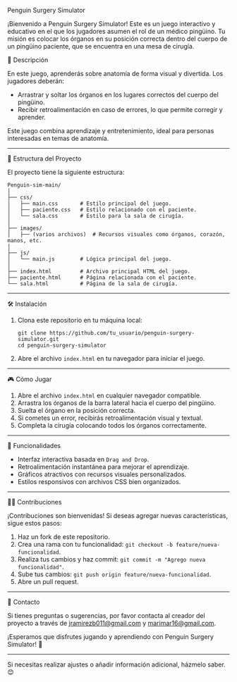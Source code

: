  Penguin Surgery Simulator

¡Bienvenido a Penguin Surgery Simulator! Este es un juego interactivo y educativo en el que los jugadores asumen el rol de un médico pingüino. 
Tu misión es colocar los órganos en su posición correcta dentro del cuerpo de un pingüino paciente, que se encuentra en una mesa de cirugía.

🚀 Descripción

En este juego, aprenderás sobre anatomía de forma visual y divertida. Los jugadores deberán:

- Arrastrar y soltar los órganos en los lugares correctos del cuerpo del pingüino.
- Recibir retroalimentación en caso de errores, lo que permite corregir y aprender.

Este juego combina aprendizaje y entretenimiento, ideal para personas interesadas en temas de anatomía.

---
 📂 Estructura del Proyecto

El proyecto tiene la siguiente estructura:

```
Penguin-sim-main/
│
├── css/
│   ├── main.css       # Estilo principal del juego.
│   ├── paciente.css   # Estilo relacionado con el paciente.
│   └── sala.css       # Estilo para la sala de cirugía.
│
├── images/
│   ├── (varios archivos)  # Recursos visuales como órganos, corazón, manos, etc.
│
├── js/
│   └── main.js        # Lógica principal del juego.
│
├── index.html         # Archivo principal HTML del juego.
├── paciente.html      # Página relacionada con el paciente.
└── sala.html          # Página de la sala de cirugía.
```

---

 🛠️ Instalación

1. Clona este repositorio en tu máquina local:

   ```
   git clone https://github.com/tu_usuario/penguin-surgery-simulator.git
   cd penguin-surgery-simulator
   ```

2. Abre el archivo `index.html` en tu navegador para iniciar el juego.

---

 🎮 Cómo Jugar

1. Abre el archivo `index.html` en cualquier navegador compatible.
2. Arrastra los órganos de la barra lateral hacia el cuerpo del pingüino.
3. Suelta el órgano en la posición correcta.
4. Si cometes un error, recibirás retroalimentación visual y textual.
5. Completa la cirugía colocando todos los órganos correctamente.

---

 🌟 Funcionalidades

- Interfaz interactiva basada en `Drag and Drop`.
- Retroalimentación instantánea para mejorar el aprendizaje.
- Gráficos atractivos con recursos visuales personalizados.
- Estilos responsivos con archivos CSS bien organizados.

---

 👨‍💻 Contribuciones

¡Contribuciones son bienvenidas! Si deseas agregar nuevas características, sigue estos pasos:

1. Haz un fork de este repositorio.
2. Crea una rama con tu funcionalidad: `git checkout -b feature/nueva-funcionalidad`.
3. Realiza tus cambios y haz commit: `git commit -m "Agrego nueva funcionalidad"`.
4. Sube tus cambios: `git push origin feature/nueva-funcionalidad`.
5. Abre un pull request.

---

 📧 Contacto

Si tienes preguntas o sugerencias, por favor contacta al creador del proyecto a través de jramirezb011@gmail.com y marimar16@gmail.com.

¡Esperamos que disfrutes jugando y aprendiendo con Penguin Surgery Simulator! 🐧

--- 

Si necesitas realizar ajustes o añadir información adicional, házmelo saber. 😊

